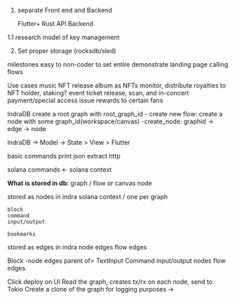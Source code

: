 


1. separate Front end and Backend

    Flutter+ Rust   API    Backend
    
1.1 research model of key management 


2. Set proper storage (rocksdb/sled)






milestones
    easy to non-coder to set entire
    demonstrate landing page calling flows


Use cases
    music NFT
        release album as NFTs
        monitor, distribute royalties to NFT holder, staking?
        event ticket release, scan, and in-concert payment/special access
        issue rewards to certain fans



IndraDB
    create a root graph with root_graph_id
        - create new flow: create a node with some graph_id(workspace/canvas)
                -create_node: graphid -> edge -> node


IndraDB -> Model -> State > View > Flutter


basic commands
    print
    json extract
    http

solana commands <- solana context


**What is stored in db:**
graph / flow or canvas
    node

stored as nodes in indra
    solana context / one per graph

    block
    command
    input/output

    bookmarks

stored as edges in indra
    node edges
    flow edges


Block  -node edges parent of>     TextInput
                                   Command
                                        input/output nodes     flow edges




Click deploy on UI
    Read the graph, creates tx/rx on each node, send to Tokio
    Create a clone of the graph for logging purposes ->


